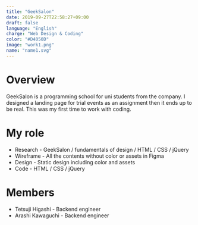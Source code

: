 ```yaml
---
title: "GeekSalon"
date: 2019-09-27T22:58:27+09:00
draft: false
language: "English"
charge: "Web Design & Coding"
color: "#D4050D"
image: "work1.png"
name: "name1.svg"
---
```



# Overview

GeekSalon is a programming school for uni students from the company.
I designed a landing page for trial events as an assignment then it ends up to be real. This was my first time to work with coding.


# My role

* Research - GeekSalon / fundamentals of design / HTML / CSS / jQuery
* Wireframe - All the contents without color or assets in Figma
* Design - Static design including color and assets
* Code - HTML / CSS / jQuery


# Members

* Tetsuji Higashi - Backend engineer
* Arashi Kawaguchi - Backend engineer
